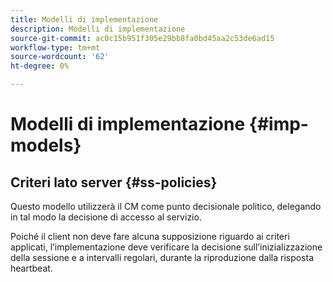 ```yaml
---
title: Modelli di implementazione
description: Modelli di implementazione
source-git-commit: ac0c15b951f305e29bb8fa0bd45aa2c53de6ad15
workflow-type: tm+mt
source-wordcount: '62'
ht-degree: 0%

---
```



# Modelli di implementazione {#imp-models}

## Criteri lato server {#ss-policies}

Questo modello utilizzerà il CM come punto decisionale politico, delegando in tal modo la decisione di accesso al servizio.

Poiché il client non deve fare alcuna supposizione riguardo ai criteri applicati, l’implementazione deve verificare la decisione sull’inizializzazione della sessione e a intervalli regolari, durante la riproduzione dalla risposta heartbeat.
